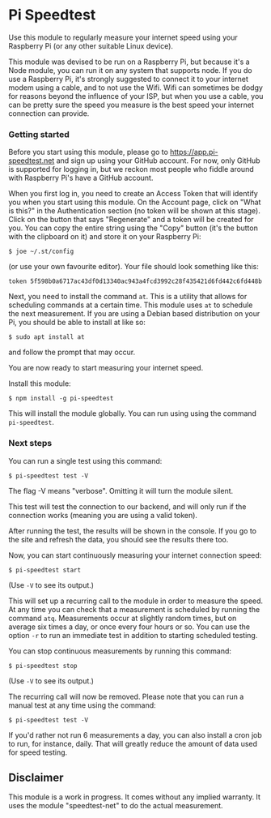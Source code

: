 # Pi Speedtest

Use this module to regularly measure your internet speed using your Raspberry Pi (or any other suitable Linux device).

This module was devised to be run on a Raspberry Pi, but because it's a Node module, you can run it on any system
that supports node. If you do use a Raspberry Pi, it's strongly suggested to connect it to your internet modem using
a cable, and to not use the Wifi. Wifi can sometimes be dodgy for reasons beyond the influence of your ISP, but when
you use a cable, you can be pretty sure the speed you measure is the best speed your internet connection can provide.

### Getting started

Before you start using this module, please go to https://app.pi-speedtest.net and sign up using your GitHub account.
For now, only GitHub is supported for logging in, but we reckon most people who fiddle around with Raspberry Pi's
have a GitHub account.

When you first log in, you need to create an Access Token that will identify you when you start using this module. On
the Account page, click on "What is this?" in the Authentication section (no token will be shown at this stage).
Click on the button that says "Regenerate" and a token will be created for you. You can copy the entire string using
the "Copy" button (it's the button with the clipboard on it) and store it on your Raspberry Pi:

```$ joe ~/.st/config```

(or use your own favourite editor). Your file should look something like this:

`token 5f598b0a6717ac43df0d13340ac943a4fcd3992c28f435421d6fd442c6fd448b`

Next, you need to install the command `at`. This is a utility that allows for scheduling commands at a certain time.
This module uses `at` to schedule the next measurement. If you are using a Debian based distribution on your Pi, you
should be able to install at like so:

```$ sudo apt install at```

and follow the prompt that may occur.

You are now ready to start measuring your internet speed.

Install this module:

```$ npm install -g pi-speedtest```

This will install the module globally. You can run using using the command `pi-speedtest`.
### Next steps

You can run a single test using this command:

```$ pi-speedtest test -V```

The flag -V means "verbose". Omitting it will turn the module silent.

This test will test the connection to our backend, and will only run if the connection works (meaning you are using
a valid token).

After running the test, the results will be shown in the console. If you go to the site and refresh the data,
you should see the results there too.

Now, you can start continuously measuring your internet connection speed:

```$ pi-speedtest start```

(Use `-V` to see its output.)

This will set up a recurring call to the module in order to measure the speed. At any time you can check that a
measurement is scheduled by running the command `atq`. Measurements occur at slightly random times, but on average
six times a day, or once every four hours or so. You can use the option `-r` to run an immediate test in addition
to starting scheduled testing.

You can stop continuous measurements by running this command:

```$ pi-speedtest stop```

(Use `-V` to see its output.)

The recurring call will now be removed. Please note that you can run a manual test at any time using the command:

```$ pi-speedtest test -V```

If you'd rather not run 6 measurements a day, you can also install a cron job to run, for instance, daily. That will
greatly reduce the amount of data used for speed testing.

## Disclaimer

This module is a work in progress. It comes without any implied warranty. It uses the module "speedtest-net" to do
the actual measurement.
